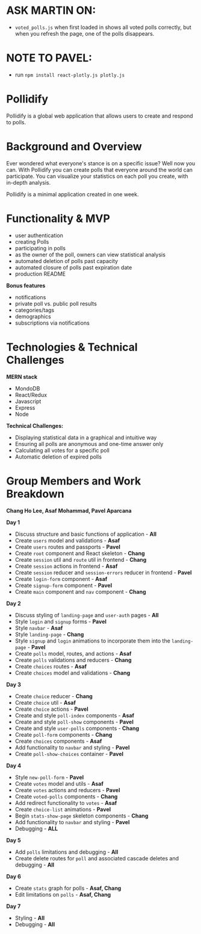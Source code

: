# ASK MARTIN ON:
* `voted_polls.js` when first loaded in shows all voted polls correctly, but when you refresh the page, one of the polls disappears.

# NOTE TO PAVEL:
* run `npm install react-plotly.js plotly.js`

# Pollidify
Pollidify is a global web application that allows users to create and respond to polls.

# Background and Overview
Ever wondered what everyone's stance is on a specific issue? Well now you can. With Pollidify you can create polls that everyone 
around the world can participate. You can visualize your statistics on each poll you create, with in-depth analysis.

Pollidify is a minimal application created in one week. 

# Functionality & MVP
* user authentication
* creating Polls
* participating in polls
* as the owner of the poll, owners can view statistical analysis
* automated deletion of polls past capacity
* automated closure of polls past expiration date
* production README

**Bonus features**
* notifications
* private poll vs. public poll results
* categories/tags
* demographics
* subscriptions via notifications

# Technologies & Technical Challenges
**MERN stack**
* MondoDB
* React/Redux
* Javascript
* Express 
* Node

**Technical Challenges:**
* Displaying statistical data in a graphical and intuitive way
* Ensuring all polls are anonymous and one-time answer only
* Calculating all votes for a specific poll
* Automatic deletion of expired polls

# Group Members and Work Breakdown
**Chang Ho Lee, Asaf Mohammad, Pavel Aparcana**

**Day 1**
* Discuss structure and basic functions of application - **All**
* Create `users` model and validations - **Asaf**
* Create `users` routes and passports - **Pavel**
* Create `root` component and React skeleton - **Chang**
* Create `session` util and `route` util in frontend - **Chang**
* Create `session` actions in frontend - **Asaf**
* Create `session` reducer and `session-errors` reducer in frontend - **Pavel**
* Create `login-form` component - **Asaf**
* Create `signup-form` component - **Pavel**
* Create `main` component and `nav` component - **Chang**

**Day 2**
* Discuss styling of `landing-page` and `user-auth` pages - **All**
* Style `login` and `signup` forms - **Pavel**
* Style `navbar` - **Asaf**
* Style `landing-page` - **Chang**
* Style `signup` and `login` animations to incorporate them into the `landing-page` - **Pavel**
* Create `polls` model, routes, and actions - **Asaf**
* Create `polls` validations and reducers - **Chang**
* Create `choices` routes - **Asaf**
* Create `choices` model and validations - **Chang**

**Day 3**
* Create `choice` reducer - **Chang**
* Create `choice` util - **Asaf**
* Create `choice` actions - **Pavel**
* Create and style `poll-index` components - **Asaf**
* Create and style `poll-show` components - **Pavel**
* Create and style `user-polls` components - **Chang**
* Create `poll-form` components - **Chang**
* Create `choices` components - **Asaf**
* Add functionality to `navbar` and styling - **Pavel**
* Create `poll-show-choices` container - **Pavel**

**Day 4**
* Style `new-poll-form` - **Pavel**
* Create `votes` model and utils - **Asaf**
* Create `votes` actions and reducers - **Pavel**
* Create `voted-polls` components - **Chang**
* Add redirect functionality to `votes` - **Asaf**
* Create `choice-list` animations - **Pavel**
* Begin `stats-show-page` skeleton components - **Chang**
* Add functionality to `navbar` and styling - **Pavel**
* Debugging - **ALL**

**Day 5**
* Add `polls` limitations and debugging - **All**
* Create delete routes for `poll` and associated cascade deletes and debugging - **All**

**Day 6**
* Create `stats` graph for polls - **Asaf, Chang**
* Edit limitations on `polls` - **Asaf, Chang**

**Day 7**
* Styling - **All**
* Debugging - **All**
